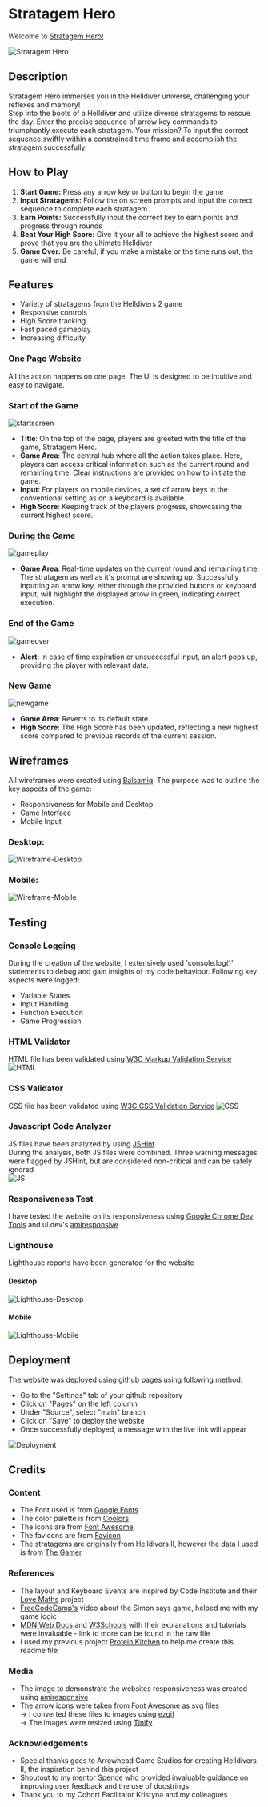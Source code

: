 # Stratagem Hero

Welcome to [Stratagem Hero!](https://yanidruffy.github.io/stratagem-hero/)<br>

![Stratagem Hero](./assets/readme-images/amiresponsive.png)

## Description
Stratagem Hero immerses you in the Helldiver universe, challenging your reflexes and memory! <br>
Step into the boots of a Helldiver and utilize diverse stratagems to rescue the day. Enter the precise sequence of arrow key commands to triumphantly execute each stratagem. Your mission? To input the correct sequence swiftly within a constrained time frame and accomplish the stratagem successfully.

## How to Play
1. **Start Game:** Press any arrow key or button to begin the game
2. **Input Stratagems:** Follow the on screen prompts and input the correct sequence to complete each stratagem.
3. **Earn Points:** Successfully input the correct key to earn points and progress through rounds
4. **Beat Your High Score:** Give it your all to achieve the highest score and prove that you are the ultimate Helldiver
5. **Game Over:** Be careful, if you make a mistake or the time runs out, the game will end

## Features

- Variety of stratagems from the Helldivers 2 game
- Responsive controls
- High Score tracking
- Fast paced gameplay
- Increasing difficulty

### One Page Website
All the action happens on one page. The UI is designed to be intuitive and easy to navigate.
### Start of the Game
![startscreen](.//assets/readme-images/startscreen.png)
- **Title**: On the top of the page, players are greeted with the title of the game, Stratagem Hero.
- **Game Area**: The central hub where all the action takes place. Here, players can access critical information such as the current round and remaining time. Clear instructions are provided on how to initiate the game.
- **Input**: For players on mobile devices, a set of arrow keys in the conventional setting as on a keyboard is available.
- **High Score**: Keeping track of the players progress, showcasing the current highest score.

### During the Game
![gameplay](./assets/readme-images/gameplay.png)
- **Game Area**: Real-time updates on the current round and remaining time. The stratagem as well as it's prompt are showing up. Successfully inputting an arrow key, either through the provided buttons or keyboard input, will highlight the displayed arrow in green, indicating correct execution.

### End of the Game
![gameover](./assets/readme-images/gameover.png)
- **Alert**: In case of time expiration or unsuccessful input, an alert pops up, providing the player with relevant data.

### New Game
![newgame](./assets/readme-images/newgame.png)
- **Game Area**: Reverts to its default state.
- **High Score**: The High Score has been updated, reflecting a new highest score compared to previous records of the current session.

## Wireframes
All wireframes were created using [Balsamiq](https://balsamiq.com/wireframes/). The purpose was to outline the key aspects of the game:
- Responsiveness for Mobile and Desktop
- Game Interface
- Mobile Input

### Desktop:
![Wireframe-Desktop](./assets/readme-images/wireframe-desktop.png)

### Mobile:
![Wireframe-Mobile](./assets/readme-images/wireframe-mobile.png)

## Testing

### Console Logging
During the creation of the website, I extensively used 'console.log()' statements to debug and gain insights of my code behaviour.
Following key aspects were logged:
- Variable States
- Input Handling
- Function Execution
- Game Progression

### HTML Validator
HTML file has been validated using [W3C Markup Validation Service](https://validator.w3.org/)
![HTML](./assets/readme-images/html-check.png)

### CSS Validator
CSS file has been validated using [W3C CSS Validation Service](https://jigsaw.w3.org/css-validator/)
![CSS](./assets/readme-images/css-check.png)

### Javascript Code Analyzer
JS files have been analyzed by using [JSHint](https://jshint.com/)<br>
During the analysis, both JS files were combined. Three warning messages were flagged by JSHint, but are considered non-critical and can be safely ignored<br>
![JS](./assets/readme-images/js-check.png)

### Responsiveness Test
I have tested the website on its responsiveness using [Google Chrome Dev Tools](https://developer.chrome.com/docs/devtools/) and ui.dev's [amiresponsive](https://ui.dev/amiresponsive)

### Lighthouse
Lighthouse reports have been generated for the website

#### Desktop
![Lighthouse-Desktop](./assets/readme-images/lighthouse-desktop.png)

#### Mobile
![Lighthouse-Mobile](./assets/readme-images/lighthouse-mobile.png)

## Deployment
The website was deployed using github pages using following method:
- Go to the "Settings" tab of your github repository
- Click on "Pages" on the left column
- Under "Source", select "main" branch
- Click on "Save" to deploy the website
- Once successfully deployed, a message with the live link will appear

![Deployment](./assets/readme-images/deployment.png)

## Credits
### Content
- The Font used is from [Google Fonts](https://fonts.google.com/)
- The color palette is from [Coolors](https://coolors.co/)
- The icons are from [Font Awesome](https://fontawesome.com/)
- The favicons are from [Favicon](https://favicon.io/)
- The stratagems are originally from Helldivers II, however the data I used is from [The Gamer](https://www.thegamer.com/helldivers-2-complete-stratagem-button-input-list/#all-patriotic-administration-center-stratagem-inputs)

### References
- The layout and Keyboard Events are inspired by Code Institute and their [Love Maths](https://github.com/Code-Institute-Solutions/love-maths-2.0-sourcecode) project
- [FreeCodeCamp's](https://www.youtube.com/watch?v=n_ec3eowFLQ) video about the Simon says game, helped me with my game logic
- [MDN Web Docs](https://developer.mozilla.org/en-US/) and [W3Schools](https://www.w3schools.com/jsref/) with their explanations and tutorials were invaluable - link to more can be found in the raw file
- I used my previous project [Protein Kitchen](https://github.com/yanidruffy/protein-kitchen) to help me create this readme file

### Media
- The image to demonstrate the websites responsiveness was created using [amiresponsive](https://ui.dev/amiresponsive
)
- The arrow icons were taken from [Font Awesome](https://fontawesome.com/) as svg files<br>
-> I converted these files to images using [ezgif](https://ezgif.com/)<br>
-> The images were resized using [Tinify](https://tinypng.com/)

### Acknowledgements
- Special thanks goes to Arrowhead Game Studios for creating Helldivers II, the inspiration behind this project
- Shoutout to my mentor Spence who provided invaluable guidance on improving user feedback and the use of docstrings
- Thank you to my Cohort Facilitator Kristyna and my colleagues

<!--
MDN Web Docs and W3Schools credits:
https://developer.mozilla.org/en-US/docs/Web/API/UI_Events/Keyboard_event_key_values
https://developer.mozilla.org/en-US/docs/Web/JavaScript/Reference/Global_Objects/String/startsWith
https://www.w3schools.com/jsref/jsref_obj_array.asp
https://www.w3schools.com/js/js_switch.asp
https://www.w3schools.com/howto/howto_js_countdown.asp
https://www.w3schools.com/jsref/met_win_setinterval.asp
https://www.w3schools.com/jsref/met_win_clearinterval.asp
https://www.w3schools.com/jsref/jsref_replace.asp
https://www.w3schools.com/css/css3_transitions.asp
https://www.w3schools.com/jsref/met_win_settimeout.asp
-->

